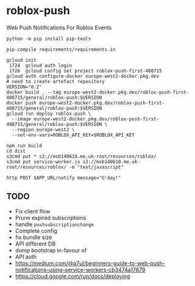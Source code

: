 # roblox-push
Web Push Notifications For Roblox Events

```
python -m pip install pip-tools

pip-compile requirements/requirements.in
```

```
gcloud init
 1724  gcloud auth login
 1726  gcloud config set project roblox-push-first-408715
gcloud auth configure-docker europe-west2-docker.pkg.dev
# need to create artefact repository
VERSION="0.2"
docker build . --tag europe-west2-docker.pkg.dev/roblox-push-first-408715/general/roblox-push:$VERSION
docker push europe-west2-docker.pkg.dev/roblox-push-first-408715/general/roblox-push:$VERSION
gcloud run deploy roblox-push \
  --image europe-west2-docker.pkg.dev/roblox-push-first-408715/general/roblox-push:$VERSION \
  --region europe-west2 \
  --set-env-vars=ROBLOX_API_KEY=$ROBLOX_API_KEY
```

```
npm run build
cd dist
s3cmd put * s3://msb140610.me.uk-root/resources/roblox/
s3cmd put service-worker.js s3://msb140610.me.uk-root/resources/roblox/ -m "text/javascript"
```

```
http POST $APP_URL/notify message="G'day!"
```

TODO
----
- Fix client flow
- Prune expired subscriptions
- handle `pushsubscriptionchange`
- Complete config
- fix bundle size
- API different DB
- dump bootstrap in-favour of
- API auth
- https://medium.com/@a7ul/beginners-guide-to-web-push-notifications-using-service-workers-cb3474a17679
- https://cloud.google.com/run/docs/deploying
